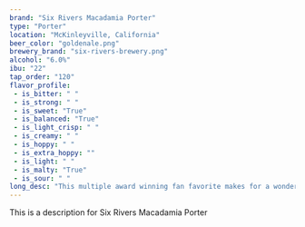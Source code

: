 ```yaml
---
brand: "Six Rivers Macadamia Porter"
type: "Porter"
location: "McKinleyville, California"
beer_color: "goldenale.png"
brewery_brand: "six-rivers-brewery.png"
alcohol: "6.0%"
ibu: "22"
tap_order: "120"
flavor_profile:
 - is_bitter: " "
 - is_strong: " "
 - is_sweet: "True"
 - is_balanced: "True"
 - is_light_crisp: " "
 - is_creamy: " "
 - is_hoppy: " "
 - is_extra_hoppy: ""
 - is_light: " "
 - is_malty: "True"
 - is_sour: " "
long_desc: "This multiple award winning fan favorite makes for a wonderful dessert pairing, or you could haveit with some ribs or something too, whatever’s clever. It’s got a hella sweet profile balanced by notes of macadamia, plus a wicked smooth finish."
---
```


This is a description for Six Rivers Macadamia Porter
